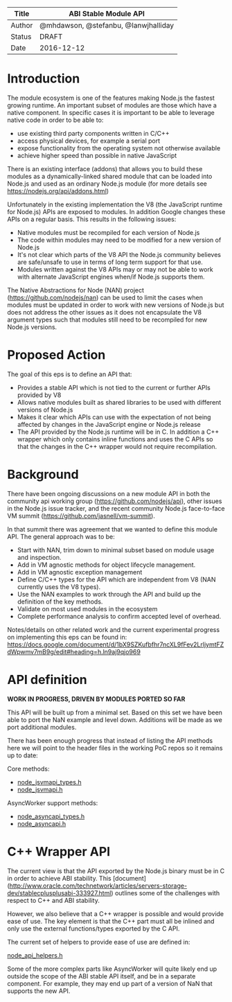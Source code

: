 | Title  | ABI Stable Module API                 |
|--------|---------------------------------------|
| Author | @mhdawson, @stefanbu, @Ianwjhalliday  |
| Status | DRAFT                                 |
| Date   | 2016-12-12                            |

# Introduction

The module ecosystem is one of the features making Node.js the fastest
growing runtime.  An important subset of modules are those which have a
native component. In specific cases it is important to be able to leverage native
code in order to be able to:

* use existing third party components written in C/C++
* access physical devices, for example a serial port
* expose functionality from the operating system not otherwise available
* achieve higher speed than possible in native JavaScript

There is an existing interface (addons) that allows you to build these modules
as a dynamically-linked shared module that can be loaded into Node.js and
used as an ordinary Node.js module (for more details see
https://nodejs.org/api/addons.html)

Unfortunately in the existing implementation the V8
(the JavaScript runtime for Node.js) APIs are exposed to modules. In
addition Google changes these APIs on a regular basis. This results in
the following issues:

* Native modules must be recompiled for each version of Node.js
* The code within modules may need to be modified for a new version of
  Node.js
* It's not clear which parts of the V8 API the Node.js community believes
  are safe/unsafe to use in terms of long term support for that use.
* Modules written against the V8 APIs may or may not be able to work
  with alternate JavaScript engines when/if Node.js supports them.

The Native Abstractions for Node (NAN)
project (https://github.com/nodejs/nan) can be used to limit
the cases when modules must be updated in order to work with new versions
of Node.js but does not address the other issues as it does not
encapsulate the V8 argument types such that modules still need
to be recompiled for new Node.js versions.

# Proposed Action

The goal of this eps is to define an API that:

* Provides a stable API which is not tied to the current
  or further APIs provided by V8
* Allows native modules built as shared libraries to be used
  with different versions of Node.js
* Makes it clear which APIs can use with the expectation
  of not being affected by changes in the JavaScript engine
  or Node.js release
* The API provided by the Node.js runtime will be in C. In
  addition a C++ wrapper which only contains inline functions
  and uses the C APIs so that the changes in the C++ wrapper
  would not require recompilation.

# Background

There have been ongoing discussions on a new module API in both the
community api working group (https://github.com/nodejs/api), other
issues in the Node.js  issue tracker, and the recent community Node.js
face-to-face VM summit (https://github.com/jasnell/vm-summit).

In that summit there was agreement that we wanted to define this
module API.  The general approach was to be:

* Start with NAN, trim down to minimal subset based on module usage
  and inspection.
* Add in VM agnostic methods for object lifecycle management.
* Add in VM agnostic exception management
* Define C/C++ types for the API which are independent from V8
  (NAN currently uses the V8 types).
* Use the NAN examples to work through the API and build up the
  definition of the key methods.
* Validate on most used modules in the ecosystem
* Complete performance analysis to confirm accepted level of overhead.

Notes/details on other related work and the current experimental progress
on implementing this eps can be found in:
https://docs.google.com/document/d/1bX9SZKufbfhr7ncXL9fFev2LrljymtFZdWpwmv7mB9g/edit#heading=h.ln9aj9qjo969

# API definition

**WORK IN PROGRESS, DRIVEN BY MODULES PORTED SO FAR**

This API will be built up from a minimal set. Based on this set
we have been able to port the NaN example and level down.  Additions
will be made as we port additional modules.

There has been enough progress that instead of listing the API methods
here we will point to the header files in the working PoC repos so it
remains up to date:

Core methods:
* [node_jsvmapi_types.h](https://github.com/nodejs/abi-stable-node/blob/api-prototype-6.2.0/src/node_jsvmapi_types.h)
* [node_jsvmapi.h](https://github.com/nodejs/abi-stable-node/blob/api-prototype-6.2.0/src/node_jsvmapi.h)

AsyncWorker support methods:

* [node_asyncapi_types.h](https://github.com/nodejs/abi-stable-node/blob/api-prototype-6.2.0/src/node_asyncapi_types.h)
* [node_asyncapi.h](https://github.com/nodejs/abi-stable-node/blob/api-prototype-6.2.0/src/node_asyncapi.h)


# C++ Wrapper API

The current view is that the API exported by the Node.js binary
must be in C in order to achieve ABI stability. This [document]
(http://www.oracle.com/technetwork/articles/servers-storage-dev/stablecplusplusabi-333927.html)
outlines some of the challenges with respect to C++ and
ABI stability.

However, we also believe that a C++ wrapper is possible and
would provide ease of use. The key element is that the C++ part must all
be inlined and only use the external functions/types exported
by the C API.  

The current set of helpers to provide ease of use are defined in:

[node_api_helpers.h](https://github.com/nodejs/abi-stable-node/blob/api-prototype-6.2.0/src/node_api_helpers.h)

Some of the more complex parts like AsyncWorker will quite likely end up outside
the scope of the ABI stable API itself, and be in a separate component. 
For example, they may end up part of a version of NaN that supports the new API.

